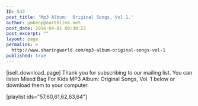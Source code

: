 ```yaml
---
ID: 543
post_title: 'Mp3 Album:  Original Songs, Vol 1.'
author: pmbenp@earthlink.net
post_date: 2016-04-01 00:30:22
post_excerpt: ""
layout: page
permalink: >
  http://www.sharingworld.com/mp3-album-original-songs-vol-1
published: true
---
```

[isell_download_page]
Thank you for subscribing to our mailing list. You can listen Mixed Bag For Kids MP3 Album: Original Songs, Vol. 1 below or download them to your computer.

[playlist ids="57,60,61,62,63,64"]

&nbsp;
